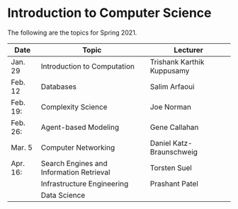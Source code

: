 <html>
<head>
<!--include head.txt -->
<title>
Introduction to Computer Science
</title>
</head>

 <body>
<!--include logo.txt -->
<!--include menu.txt -->

# Introduction to Computer Science

The following are the topics for Spring 2021.


| Date   | Topic   | Lecturer  |
|--------|---------|-----------|
| Jan. 29 | Introduction to Computation | Trishank Karthik Kuppusamy |
| Feb. 12 | Databases | Salim Arfaoui |
| Feb. 19: | Complexity Science | Joe Norman |
| Feb. 26: | Agent-based Modeling | Gene Callahan |
| Mar. 5 | Computer Networking | Daniel Katz-Braunschweig |
| Apr. 16: | Search Engines and Information Retrieval | Torsten Suel |
| | Infrastructure Engineering | Prashant Patel |
| | Data Science | |

</body>
</html>
